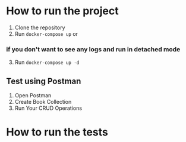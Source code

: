 # How to run the project

1. Clone the repository
2. Run `docker-compose up` or
### if you don't want to see any logs and run in detached mode
3. Run `docker-compose up -d` 
## Test using Postman

1. Open Postman
2. Create Book Collection
3. Run Your CRUD Operations



# How to run the tests
